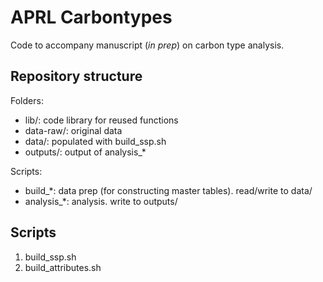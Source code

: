# APRL Carbontypes

Code to accompany manuscript (*in prep*) on carbon type analysis.

## Repository structure

Folders:

* lib/: code library for reused functions
* data-raw/: original data
* data/: populated with build\_ssp.sh
* outputs/: output of analysis\_*

Scripts:

* build\_*: data prep (for constructing master tables). read/write to data/
* analysis\_*: analysis. write to outputs/

## Scripts

1. build\_ssp.sh
2. build\_attributes.sh
